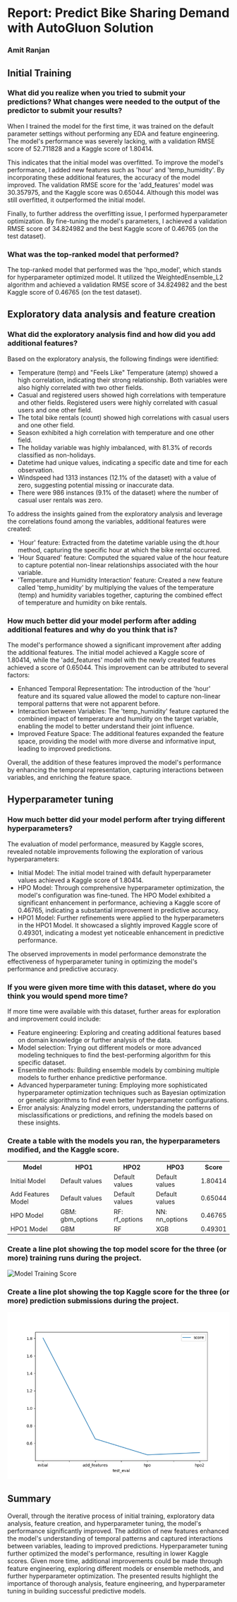 <!DOCTYPE html>
<html>
<head>
   <h1>Report: Predict Bike Sharing Demand with AutoGluon Solution</h1>
</head>
<body>
 
  <h3>Amit Ranjan</h3>

  <h2>Initial Training</h2>
  <h3>What did you realize when you tried to submit your predictions? What changes were needed to the output of the predictor to submit your results?</h3>
  <p>When I trained the model for the first time, it was trained on the default parameter settings without performing any EDA and feature engineering. The model's performance was severely lacking, with a validation RMSE score of 52.711828 and a Kaggle score of 1.80414.</p>
  <p>This indicates that the initial model was overfitted. To improve the model's performance, I added new features such as 'hour' and 'temp_humidity'. By incorporating these additional features, the accuracy of the model improved. The validation RMSE score for the 'add_features' model was 30.357975, and the Kaggle score was 0.65044. Although this model was still overfitted, it outperformed the initial model.</p>
  <p>Finally, to further address the overfitting issue, I performed hyperparameter optimization. By fine-tuning the model's parameters, I achieved a validation RMSE score of 34.824982 and the best Kaggle score of 0.46765 (on the test dataset).</p>

  <h3>What was the top-ranked model that performed?</h3>
  <p>The top-ranked model that performed was the 'hpo_model', which stands for hyperparameter optimized model. It utilized the WeightedEnsemble_L2 algorithm and achieved a validation RMSE score of 34.824982 and the best Kaggle score of 0.46765 (on the test dataset).</p>

  <h2>Exploratory data analysis and feature creation</h2>
  <h3>What did the exploratory analysis find and how did you add additional features?</h3>
  <p>Based on the exploratory analysis, the following findings were identified:</p>
  <ul>
    <li>Temperature (temp) and "Feels Like" Temperature (atemp) showed a high correlation, indicating their strong relationship. Both variables were also highly correlated with two other fields.</li>
    <li>Casual and registered users showed high correlations with temperature and other fields. Registered users were highly correlated with casual users and one other field.</li>
    <li>The total bike rentals (count) showed high correlations with casual users and one other field.</li>
    <li>Season exhibited a high correlation with temperature and one other field.</li>
    <li>The holiday variable was highly imbalanced, with 81.3% of records classified as non-holidays.</li>
    <li>Datetime had unique values, indicating a specific date and time for each observation.</li>
    <li>Windspeed had 1313 instances (12.1% of the dataset) with a value of zero, suggesting potential missing or inaccurate data.</li>
    <li>There were 986 instances (9.1% of the dataset) where the number of casual user rentals was zero.</li>
  </ul>
  <p>To address the insights gained from the exploratory analysis and leverage the correlations found among the variables, additional features were created:</p>
  <ul>
    <li>'Hour' feature: Extracted from the datetime variable using the dt.hour method, capturing the specific hour at which the bike rental occurred.</li>
    <li>'Hour Squared' feature: Computed the squared value of the hour feature to capture potential non-linear relationships associated with the hour variable.</li>
    <li>'Temperature and Humidity Interaction' feature: Created a new feature called 'temp_humidity' by multiplying the values of the temperature (temp) and humidity variables together, capturing the combined effect of temperature and humidity on bike rentals.</li>
  </ul>
  
  <h3>How much better did your model perform after adding additional features and why do you think that is?</h3>
  <p>The model's performance showed a significant improvement after adding the additional features. The initial model achieved a Kaggle score of 1.80414, while the 'add_features' model with the newly created features achieved a score of 0.65044. This improvement can be attributed to several factors:</p>
  <ul>
    <li>Enhanced Temporal Representation: The introduction of the 'hour' feature and its squared value allowed the model to capture non-linear temporal patterns that were not apparent before.</li>
    <li>Interaction between Variables: The 'temp_humidity' feature captured the combined impact of temperature and humidity on the target variable, enabling the model to better understand their joint influence.</li>
    <li>Improved Feature Space: The additional features expanded the feature space, providing the model with more diverse and informative input, leading to improved predictions.</li>
  </ul>
  <p>Overall, the addition of these features improved the model's performance by enhancing the temporal representation, capturing interactions between variables, and enriching the feature space.</p>

  <h2>Hyperparameter tuning</h2>
  <h3>How much better did your model perform after trying different hyperparameters?</h3>
  <p>The evaluation of model performance, measured by Kaggle scores, revealed notable improvements following the exploration of various hyperparameters:</p>
  <ul>
    <li>Initial Model: The initial model trained with default hyperparameter values achieved a Kaggle score of 1.80414.</li>
    <li>HPO Model: Through comprehensive hyperparameter optimization, the model's configuration was fine-tuned. The HPO Model exhibited a significant enhancement in performance, achieving a Kaggle score of 0.46765, indicating a substantial improvement in predictive accuracy.</li>
    <li>HPO1 Model: Further refinements were applied to the hyperparameters in the HPO1 Model. It showcased a slightly improved Kaggle score of 0.49301, indicating a modest yet noticeable enhancement in predictive performance.</li>
  </ul>
  <p>The observed improvements in model performance demonstrate the effectiveness of hyperparameter tuning in optimizing the model's performance and predictive accuracy.</p>

  <h3>If you were given more time with this dataset, where do you think you would spend more time?</h3>
  <p>If more time were available with this dataset, further areas for exploration and improvement could include:</p>
  <ul>
    <li>Feature engineering: Exploring and creating additional features based on domain knowledge or further analysis of the data.</li>
    <li>Model selection: Trying out different models or more advanced modeling techniques to find the best-performing algorithm for this specific dataset.</li>
    <li>Ensemble methods: Building ensemble models by combining multiple models to further enhance predictive performance.</li>
    <li>Advanced hyperparameter tuning: Employing more sophisticated hyperparameter optimization techniques such as Bayesian optimization or genetic algorithms to find even better hyperparameter configurations.</li>
    <li>Error analysis: Analyzing model errors, understanding the patterns of misclassifications or predictions, and refining the models based on these insights.</li>
  </ul>

  <h3>Create a table with the models you ran, the hyperparameters modified, and the Kaggle score.</h3>
  <table>
    <tr>
      <th>Model</th>
      <th>HPO1</th>
      <th>HPO2</th>
      <th>HPO3</th>
      <th>Score</th>
    </tr>
    <tr>
      <td>Initial Model</td>
      <td>Default values</td>
      <td>Default values</td>
      <td>Default values</td>
      <td>1.80414</td>
    </tr>
    <tr>
      <td>Add Features Model</td>
      <td>Default values</td>
      <td>Default values</td>
      <td>Default values</td>
      <td>0.65044</td>
    </tr>
    <tr>
      <td>HPO Model</td>
      <td>GBM: gbm_options</td>
      <td>RF: rf_options</td>
      <td>NN: nn_options</td>
      <td>0.46765</td>
    </tr>
    <tr>
      <td>HPO1 Model</td>
      <td>GBM</td>
      <td>RF</td>
      <td>XGB</td>
      <td>0.49301</td>
    </tr>
  </table>

  <h3>Create a line plot showing the top model score for the three (or more) training runs during the project.</h3>
  <img src="[project/img/model_train_score.png](https://github.com/AmitRanjan235/Bike-Sharing-Demand-Prediction/blob/8150adbfc631af7518897d818d2b37f8308da773/project/img/model_test_score.png)" alt="Model Training Score">

  <h3>Create a line plot showing the top Kaggle score for the three (or more) prediction submissions during the project.</h3>
  <img src="project/img/model_test_score.png" alt="Model Test Score">

  <h2>Summary</h2>
  <p>Overall, through the iterative process of initial training, exploratory data analysis, feature creation, and hyperparameter tuning, the model's performance significantly improved. The addition of new features enhanced the model's understanding of temporal patterns and captured interactions between variables, leading to improved predictions. Hyperparameter tuning further optimized the model's performance, resulting in lower Kaggle scores. Given more time, additional improvements could be made through feature engineering, exploring different models or ensemble methods, and further hyperparameter optimization. The presented results highlight the importance of thorough analysis, feature engineering, and hyperparameter tuning in building successful predictive models.</p>
</body>
</html>
